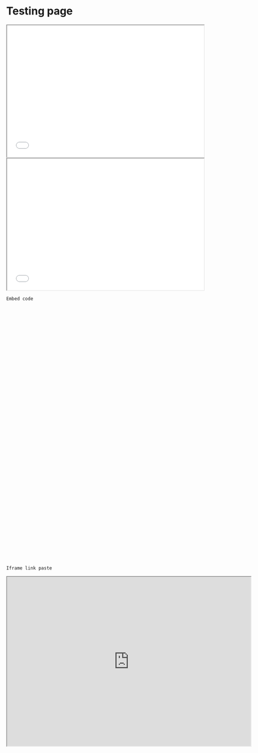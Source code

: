 # Testing page

<iframe src='Visualizations_Ethan/top_5.html' width=525 height=350 frameBorder=1></iframe>

<br>

<iframe src='Visualizations_Ethan/bottom_5.html' width=525 height=350 frameBorder=1></iframe>

```
Embed code
```
<script type='text/javascript' src='https://10az.online.tableau.com/javascripts/api/viz_v1.js'></script><div class='tableauPlaceholder' style='width: 1440px; height: 674px;'><object class='tableauViz' width='1440' height='674' style='display:none;'><param name='host_url' value='https%3A%2F%2F10az.online.tableau.com%2F' /> <param name='embed_code_version' value='3' /> <param name='site_root' value='&#47;t&#47;anyachandorkarportfolio' /><param name='name' value='Deloitte_Geo_Analysis&#47;Regional' /><param name='tabs' value='no' /><param name='toolbar' value='yes' /><param name='showAppBanner' value='false' /></object></div>


```
Iframe link paste 
```
<iframe src = 'https://10az.online.tableau.com/t/anyachandorkarportfolio/views/Deloitte_Geo_Analysis/Regional?:showAppBanner=false&:display_count=n&:showVizHome=n&:origin=viz_share_link&:showVizHome=no' width=650 height=450></iframe>

